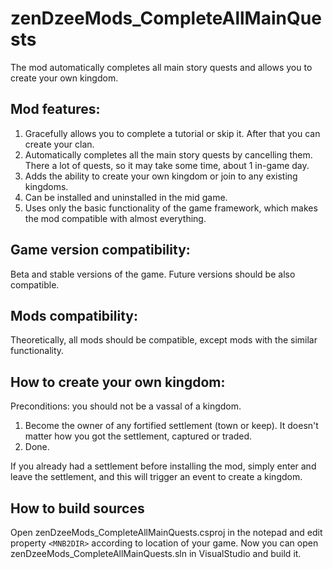 # zenDzeeMods_CompleteAllMainQuests
The mod automatically completes all main story quests and allows you to create your own kingdom. 

## Mod features:
1. Gracefully allows you to complete a tutorial or skip it. After that you can create your clan.
2. Automatically completes all the main story quests by cancelling them. There a lot of quests, so it may take some time, about 1 in-game day.
3. Adds the ability to create your own kingdom or join to any existing kingdoms.
4. Can be installed and uninstalled in the mid game.
5. Uses only the basic functionality of the game framework, which makes the mod compatible with almost everything.

## Game version compatibility:
Beta and stable versions of the game. Future versions should be also compatible.

## Mods compatibility:
Theoretically, all mods should be compatible, except mods with the similar functionality.

## How to create your own kingdom:
Preconditions: you should not be a vassal of a kingdom.
1. Become the owner of any fortified settlement (town or keep). It doesn't matter how you got the settlement, captured or traded.
2. Done.

If you already had a settlement before installing the mod, simply enter and leave the settlement, and this will trigger an event to create a kingdom.

## How to build sources
Open zenDzeeMods_CompleteAllMainQuests.csproj in the notepad and edit property `<MNB2DIR>` according to location of your game.
Now you can open zenDzeeMods_CompleteAllMainQuests.sln in VisualStudio and build it.

